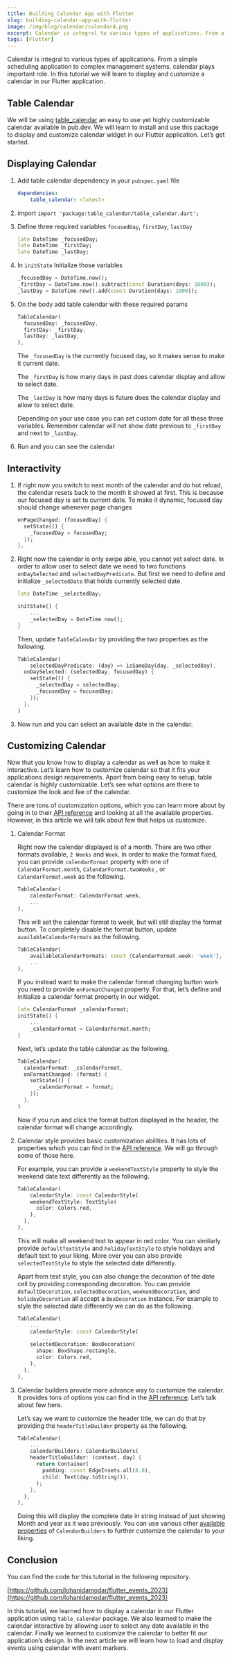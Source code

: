 ```yaml
---
title: Building Calendar App with Flutter
slug: building-calendar-app-with-flutter
image: /img/blog/calendar/calendar4.png
excerpt: Calendar is integral to various types of applications. From a simple scheduling application to complex management systems, calendar plays important role. In this tutorial we will learn to display and customize a calendar in our Flutter application.
tags: [Flutter]
---
```

Calendar is integral to various types of applications. From a simple scheduling application to complex management systems, calendar plays important role. In this tutorial we will learn to display and customize a calendar in our Flutter application.

<!-- truncate -->

## Table Calendar

We will be using [table_calendar](https://pub.dev/packages/table_calendar) an easy to use yet highly customizable calendar available in pub.dev. We will learn to install and use this package to display and customize calendar widget in our Flutter application. Let’s get started.

## Displaying Calendar

1. Add table calendar dependency in your `pubspec.yaml` file
    
    ```yaml
    dependencies:
    	table_calendar: <latest>
    ```
    
2. import `import 'package:table_calendar/table_calendar.dart';`
3. Define three required variables `focusedDay`, `firstDay`, `lastDay`
    
    ```dart
    late DateTime _focusedDay;
    late DateTime _firstDay;
    late DateTime _lastDay;
    ```
    
4. In `initState` Initialize those variables
    
    ```dart
    _focusedDay = DateTime.now();
    _firstDay = DateTime.now().subtract(const Duration(days: 1000));
    _lastDay = DateTime.now().add(const Duration(days: 1000));
    ```
    
5. On the body add table calendar with these required params
    
    ```dart
    TableCalendar(
      focusedDay: _focusedDay,
      firstDay: _firstDay,
      lastDay: _lastDay,
    ),
    ```
    
    The `_focusedDay` is the currently focused day, so it makes sense to make it current date.
    
    The `_firstDay` is how many days in past does calendar display and allow to select date. 
    
    The `_lastDay` is how many days is future does the calendar display and allow to select date.
    
    Depending on your use case you can set custom date for all these three variables. Remember calendar will not show date previous to `_firstDay` and next to `_lastDay`.
    
6. Run and you can see the calendar

    <!-- ![Display Calendar](/img/blog/calendar/calendar1.png) -->

## Interactivity

1. If right now you switch to next month of the calendar and do hot reload, the calendar resets back to the month it showed at first. This is because our focused day is set to current date. To make it dynamic, focused day should change whenever page changes
    
    ```dart
    onPageChanged: (focusedDay) {
      setState(() {
        _focusedDay = focusedDay;
      });
    },
    ```
    
2. Right now the calendar is only swipe able, you cannot yet select date. In order to allow user to select date we need to two functions `onDaySelected` and `selectedDayPredicate`. But first we need to define and initialize `_selectedDate` that holds currently selected date.
    
    ```dart
    late DateTime _selectedDay;
    
    initState() {
    	...
    	_selectedDay = DateTime.now();
    }
    ```
    
    Then, update `TableCalendar` by providing the two properties as the following.
    
    ```dart
    TableCalendar(
    	selectedDayPredicate: (day) => isSameDay(day, _selectedDay),
      onDaySelected: (selectedDay, focusedDay) {
        setState(() {
          _selectedDay = selectedDay;
          _focusedDay = focusedDay;
        });
      },
    )
    ```
    
3.  Now run and you can select an available date in the calendar.

    <!-- ![Select Date](/img/blog/calendar/calendar2.png) -->

## Customizing Calendar

Now that you know how to display a calendar as well as how to make it interactive. Let’s learn how to customize calendar so that it fits your applications design requirements. Apart from being easy to setup, table calendar is highly customizable. Let’s see what options are there to customize the look and fee of the calendar.

There are tons of customization options, which you can learn more about by going in to their [API reference](https://pub.dev/documentation/table_calendar/latest/table_calendar/TableCalendar-class.html) and looking at all the available properties. However, in this article we will talk about few that helps us customize.

1. Calendar Format
    
    Right now the calendar displayed is of a month. There are two other formats available, `2 Weeks` and `Week`. In order to make the format fixed, you can provide `calendarFormat` property with one of `CalendarFormat.month`, `CalendarFormat.twoWeeks` , or `CalendarFormat.week` as the following.
    
    ```dart
    TableCalendar(
    	calendarFormat: CalendarFormat.week,
    	...
    ),
    ```
    
    This will set the calendar format to week, but will still display the format button. To completely disable the format button, update `availableCalendarFormats` as the following.
    
    ```dart
    TableCalendar(
    	availableCalendarFormats: const {CalendarFormat.week: 'week'},
    	...
    ),
    ```
    
    If you instead want to make the calendar format changing button work you need to provide `onFormatChanged` property. For that, let’s define and initialize a calendar format property in our widget.
    
    ```dart
    late CalendarFormat _calendarFormat;
    initState() {
    	...
    	_calendarFormat = CalendarFormat.month;
    }
    ```
    
    Next, let’s update the table calendar as the following.
    
    ```dart
    TableCalendar(
      calendarFormat: _calendarFormat,
      onFormatChanged: (format) {
        setState(() {
          _calendarFormat = format;
        });
      },
    )
    ```
    
    Now if you run and click the format button displayed in the header, the calendar format will change accordingly.

    <!-- ![Calendar Format](/img/blog/calendar/calendar3.png) -->
    
2. Calendar style provides basic customization abilities. It has lots of properties which you can find in the [API reference](https://pub.dev/documentation/table_calendar/latest/table_calendar/CalendarStyle-class.html). We will go through some of those here.
    
    For example, you can provide a `weekendTextStyle` property to style the weekend date text differently as the following.
    
    ```dart
    TableCalendar(
    	calendarStyle: const CalendarStyle(
        weekendTextStyle: TextStyle(
          color: Colors.red,
        ),
      ),
    ),
    ```
    
    This will make all weekend text to appear in red color. You can similarly provide `defaultTextStyle` and `holidayTextStyle` to style holidays and default text to your liking. More over you can also provide `selectedTextStyle` to style the selected date differently.
    
    Apart from text style, you can also change the decoration of the date cell by providing corresponding decoration. You can provide `defaultDecoration`, `selectedDecoration`, `weekendDecoration`, and `holidayDecoration` all accept a `BoxDecoration` instance. For example to style the selected date differently we can do as the following.
    
    ```dart
    TableCalendar(
    	...
    	calendarStyle: const CalendarStyle(
    		...
        selectedDecoration: BoxDecoration(
          shape: BoxShape.rectangle,
          color: Colors.red,
        ),
      ),
    ),
    ```
    
3. Calendar builders provide more advance way to customize the calendar. It provides tons of options you can find in the [API reference](https://pub.dev/documentation/table_calendar/latest/table_calendar/CalendarBuilders-class.html). Let’s talk about few here.
    
    Let’s say we want to customize the header title, we can do that by providing the `headerTitleBuilder` property as the following.
    
    ```dart
    TableCalendar(
    	...
    	calendarBuilders: CalendarBuilders(
        headerTitleBuilder: (context, day) {
          return Container(
            padding: const EdgeInsets.all(8.0),
            child: Text(day.toString()),
          );
        },
      ),
    ),
    ```
    
    Doing this will display the complete date in string instead of just showing Month and year as it was previously. You can use various other [available properties](https://pub.dev/documentation/table_calendar/latest/table_calendar/CalendarBuilders-class.html) of `CalendarBuilders` to further customize the calendar to your liking.

    <!-- ![Calendar Final](/img/blog/calendar/calendar4.png) -->
    

## Conclusion

You can find the code for this tutorial in the following repository.

[https://github.com/lohanidamodar/flutter_events_2023](https://github.com/lohanidamodar/flutter_events_2023)

In this tutorial, we learned how to display a calendar in our Flutter application using `table_calendar` package. We also learned to make the calendar interactive by allowing user to select any date available in the calendar. Finally we learned to customize the calendar to better fit our application’s design. In the next article we will learn how to load and display events using calendar with event markers.